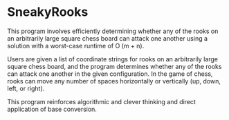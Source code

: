 # SneakyRooks
This program involves efficiently determining whether any of the rooks on an arbitrarily large square chess board can attack one another using a solution with a worst-case runtime of O (m + n).

Users are given a list of coordinate strings for rooks on an arbitrarily large square chess board, and the program determines whether any of the rooks can attack one another in the given configuration. In the game of chess, rooks can move any number of spaces horizontally or vertically (up, down, left, or right). 

This program reinforces algorithmic and clever thinking and direct application of base conversion.
